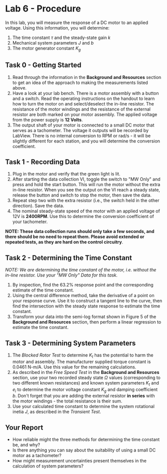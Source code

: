 # Lab 6 - Procedure

In this lab, you will measure the response of a DC motor to an applied voltage. Using this information, you will determine:

1. The time constant $\tau$ and the steady-state gain $k$
2. Mechanical system parameters $J$ and $b$
3. The motor generator constant $K_g$

## Task 0 - Getting Started

1. Read through the information in the **Background and Resources** section to get an idea of the approach to making the measurements listed above.
2. Have a look at your lab bench. There is a motor assembly with a button and a switch. Read the operating instructions on the handout to learn how to turn the motor on and select/deselect the in-line resistor. The resistance of the motor windings and the resistance of the external resistor are both marked on your motor assembly. The applied voltage from the power supply is **12 Volts**.
3. The output shaft of your motor is connected to a small DC motor that serves as a tachometer. The voltage it outputs will be recorded by LabView. There is no internal conversion to RPM or rad/s - it will be slightly different for each station, and you will determine the conversion coefficient.

## Task 1 - Recording Data

1. Plug in the motor and verify that the green light is lit.
2. After starting the data collection VI, toggle the switch to "MW Only" and press and hold the start button. This will run the motor without the extra in-line resistor. When you see the output on the VI reach a steady state, release the button and switch to stop the motor, then save the data.  
3. Repeat step two with the extra resistor (i.e., the switch held in the other direction). Save the data.
4. The nominal steady-state speed of the motor with an applied voltage of 12V is **2400RPM**. Use this to determine the conversion coefficient of your tachometer.

**NOTE: These data collection runs should only take a few seconds, and there should be no need to repeat them. Please avoid extended or repeated tests, as they are hard on the control circuitry**.

## Task 2 - Determining the Time Constant

*NOTE: We are determining the time constant of the motor, i.e. without the in-line resistor. Use your "MW Only" Data for this task.*

1. By inspection, find the 63.2% response point and the corresponding estimate of the time constant.
2. Using the central difference method, take the derivative of a point on your response curve. Use it to construct a tangent line to the curve, then find the intersection with the steady state response to estimate the time constant.
3. Transform your data into the semi-log format shown in Figure 5 of the **Background and Resources** section, then perform a linear regression to estimate the time constant.

## Task 3 - Determining System Parameters

1. The *Blocked Rotor Test* to determine $K_t$ has the potential to harm the motor and assembly. The manufacturer supplied torque constant is 0.0461 N-m/A. Use this value for the remaining calculations.
2. As described in the *Free Speed Test* in the **Background and Resources** section, use your two recorded steady state $\Omega$ values (corresponding to two different known resistances) and known system parameters $K_t$ and $e_i$ to determine the motor voltage constant $K_g$ and damping coefficient $b$. Don't forget that you are adding the external resistor **in series** with the motor windings - the total resistance is their sum.
3. Use your calculated time constant to determine the system rotational inetia $J$, as described in the *Transient Test*.

## Your Report

- How reliable might the three methods for determining the time constant be, and why?
- Is there anything you can say about the suitability of using a small DC motor as a tachometer?
- How might measurement uncertainties present themselves in the calculation of system parameters?